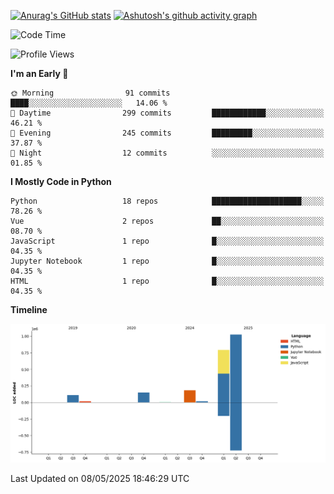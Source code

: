 

[![Anurag's GitHub stats](https://github-readme-stats.vercel.app/api?username=24mlight&show_icons=true&theme=buefy)](https://github.com/anuraghazra/github-readme-stats)
[![Ashutosh's github activity graph](https://github-readme-activity-graph.vercel.app/graph?username=24mlight&theme=tokyo-night)](https://github.com/ashutosh00710/github-readme-activity-graph)

<!--START_SECTION:waka-->
![Code Time](http://img.shields.io/badge/Code%20Time-211%20hrs%2058%20mins-blue)

![Profile Views](http://img.shields.io/badge/Profile%20Views-503-blue)

**I'm an Early 🐤** 

```text
🌞 Morning                91 commits          ████░░░░░░░░░░░░░░░░░░░░░   14.06 % 
🌆 Daytime                299 commits         ████████████░░░░░░░░░░░░░   46.21 % 
🌃 Evening                245 commits         █████████░░░░░░░░░░░░░░░░   37.87 % 
🌙 Night                  12 commits          ░░░░░░░░░░░░░░░░░░░░░░░░░   01.85 % 
```


**I Mostly Code in Python** 

```text
Python                   18 repos            ████████████████████░░░░░   78.26 % 
Vue                      2 repos             ██░░░░░░░░░░░░░░░░░░░░░░░   08.70 % 
JavaScript               1 repo              █░░░░░░░░░░░░░░░░░░░░░░░░   04.35 % 
Jupyter Notebook         1 repo              █░░░░░░░░░░░░░░░░░░░░░░░░   04.35 % 
HTML                     1 repo              █░░░░░░░░░░░░░░░░░░░░░░░░   04.35 % 
```



**Timeline**

![Lines of Code chart](https://raw.githubusercontent.com/24mlight/24mlight/main/assets/bar_graph.png)


 Last Updated on 08/05/2025 18:46:29 UTC
<!--END_SECTION:waka-->
